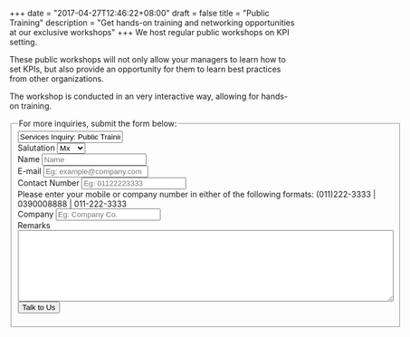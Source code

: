 +++
date = "2017-04-27T12:46:22+08:00"
draft = false
title = "Public Training"
description = "Get hands-on training and networking opportunities at our exclusive workshops"
+++
We host regular public workshops on KPI setting.

These public workshops will not only allow your managers to learn how to set KPIs, but also provide an opportunity for them to learn best practices from other organizations.

The workshop is conducted in an very interactive way, allowing for hands-on training.

<fieldset>
  <legend>For more inquiries, submit the form below:</legend>
  <form action="https://formspree.io/wilson@sandfil.com" method="post">
    <div class="invisible"><input type="text" name="Submission type" value="Services Inquiry: Public Training"></div> <!-- Hidden inout for form data  -->
  <div class="form-item">
    <label>Salutation</label>
    <select class="small" name="(SERVICES-PUB) Salutation">
      <option value="Mx">Mx</option>
      <option value="Miss">Miss</option>
      <option value="Mrs">Mrs</option>
      <option value="Mr">Mr</option>
    </select>
  </div>
  <div class="form-item">
    <label>Name</label>
    <input type="text" name="(SERVICES-PUB) Name" placeholder="Name" required/>
  </div>
  <div class="form-item">
    <label>E-mail<span class="req"></span></label>
    <input type="email" name="(SERVICES-PUB) Email" placeholder="Eg: example@company.com" required/>
  </div>
  <div class="form-item">
    <label>Contact Number</label>
    <input type="tel" name="(SERVICES-PUB) Number" placeholder="Eg: 01122223333" pattern="^(1?)(-| ?)(\()?([0-9]{3})(\)|-| |\)-|\) )?([0-9]{3})(-| )?([0-9]{4}|[0-9]{4})$">
    <div class="desc">Please enter your mobile or company number in either of the following formats: (011)222-3333 | 0390008888 | 011-222-3333 </div>
  </div>
  <div class="form-item">
    <label>Company</label>
    <input type="text" name="(SERVICES-PUB) Company" placeholder="Eg: Company Co." required/>
  </div>
  <div class="form-item">
    <label>Remarks</label>
    <textarea name="(SERVICES-PUB)" rows="8" cols="80"></textarea>
  </div>
  <input type="submit" value="Talk to Us" class="button primary width-100">
  </form>
</fieldset>

